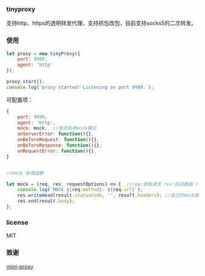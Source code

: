 ### tinyproxy

支持http、https的透明转发代理，支持抓包改包，目前支持socks5的二次转发。

### 使用

```javascript
let proxy = new tinyProxy({
    port: 9999,
    agent: 'http'
});

proxy.start();
console.log(`proxy started! Listening on port 9999.`);
```

可配置项：

```javascript
{
    port: 9999,
    agent: 'http',
    mock: mock,  //是否启用mock模式
    onServerError: function(){},
    onBeforeRequest: function(){},
    onBeforeResponse: function(){},
    onRequestError: function(){}
}


//mock 处理函数

let mock = (req, res, requestOptions) => {  //req:原始请求 res:回送数据 requestOptions:处理后的req，可以直接用于request库
    console.log(`MOCK ${req.method}: ${req.url}`);
    res.writeHead(result.statusCode, '', result.headers); //自己的mock数据...
    res.end(result.body);
};
```

### license

MIT

### 致谢
[mini-proxy](https://github.com/liyangready/mini-proxy)